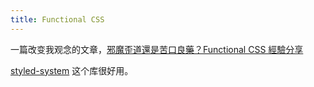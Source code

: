 ```yaml
---
title: Functional CSS
---
```



一篇改变我观念的文章，[邪魔歪道還是苦口良藥？Functional CSS 經驗分享](https://blog.techbridge.cc/2019/01/26/functional-css/)

[styled-system](https://github.com/styled-system/styled-system) 这个库很好用。
